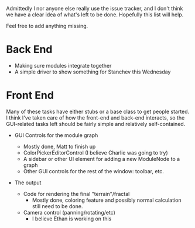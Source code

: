 Admittedly I nor anyone else really use the issue tracker, and I don't think we have a clear idea of what's left to be done. Hopefully this list will help.

Feel free to add anything missing.

# Back End #

  * Making sure modules integrate together
  * A simple driver to show something for Stanchev this Wednesday

# Front End #

Many of these tasks have either stubs or a base class to get people started. I think I've taken care of how the front-end and back-end interacts, so the GUI-related tasks left should be fairly simple and relatively self-contained.

  * GUI Controls for the module graph
    * Mostly done, Matt to finish up
    * ColorPickerEditorControl (I believe Charlie was going to try)
    * A sidebar or other UI element for adding a new ModuleNode to a graph
    * Other GUI controls for the rest of the window: toolbar, etc.

  * The output
    * Code for rendering the final "terrain"/fractal
      * Mostly done, coloring feature and possibly normal calculation still need to be done.
    * Camera control (panning/rotating/etc)
      * I believe Ethan is working on this